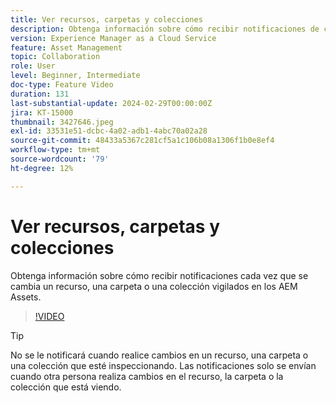 ```yaml
---
title: Ver recursos, carpetas y colecciones
description: Obtenga información sobre cómo recibir notificaciones de cambios en la colección, la carpeta o los recursos de los AEM Assets.
version: Experience Manager as a Cloud Service
feature: Asset Management
topic: Collaboration
role: User
level: Beginner, Intermediate
doc-type: Feature Video
duration: 131
last-substantial-update: 2024-02-29T00:00:00Z
jira: KT-15000
thumbnail: 3427646.jpeg
exl-id: 33531e51-dcbc-4a02-adb1-4abc70a02a28
source-git-commit: 48433a5367c281cf5a1c106b08a1306f1b0e8ef4
workflow-type: tm+mt
source-wordcount: '79'
ht-degree: 12%

---
```


# Ver recursos, carpetas y colecciones

Obtenga información sobre cómo recibir notificaciones cada vez que se cambia un recurso, una carpeta o una colección vigilados en los AEM Assets.

>[!VIDEO](https://video.tv.adobe.com/v/3439628/?learn=on&captions=spa)

>[!TIP]
>
> No se le notificará cuando realice cambios en un recurso, una carpeta o una colección que esté inspeccionando. Las notificaciones solo se envían cuando otra persona realiza cambios en el recurso, la carpeta o la colección que está viendo.
